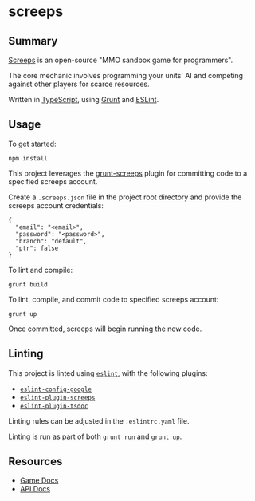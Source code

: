 # screeps

## Summary

[Screeps](https://screeps.com) is an open-source "MMO sandbox game for programmers". 

The core mechanic involves programming your units' AI and competing against other players for scarce resources.

Written in [TypeScript](https://www.typescriptlang.org/), using [Grunt](https://gruntjs.com/) and [ESLint](https://eslint.org/).

## Usage

To get started:

```text
npm install
```

This project leverages the [grunt-screeps](https://github.com/screeps/grunt-screeps) plugin for committing code to a specified screeps account.

Create a `.screeps.json` file in the project root directory and provide the screeps account credentials:

```text
{
  "email": "<email>",
  "password": "<password>",
  "branch": "default",
  "ptr": false
}
```

To lint and compile:

```text
grunt build
```

To lint, compile, and commit code to specified screeps account:

```text
grunt up
```

Once committed, screeps will begin running the new code.

## Linting

This project is linted using [`eslint`](https://eslint.org/), with the following plugins:

* [`eslint-config-google`](https://github.com/google/eslint-config-google)
* [`eslint-plugin-screeps`](https://github.com/RiftLurker/eslint-plugin-screeps)
* [`eslint-plugin-tsdoc`](https://www.npmjs.com/package/eslint-plugin-tsdoc)

Linting rules can be adjusted in the `.eslintrc.yaml` file.

Linting is run as part of both `grunt run` and `grunt up`.

## Resources

* [Game Docs](https://docs.screeps.com/)
* [API Docs](https://docs.screeps.com/api/)